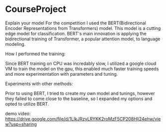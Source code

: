 # CourseProject

Explain your model
For the competition I used the BERT(Bidirectional Encoder Representations from Transformers) model. This model is a cutting edge model for classification. BERT's main innovation is applying the bidirectional training of Transformer, a popular attention model, to language modeling. 

How I performed the training:

Since BERT training on CPU was incredably slow, I utilized a google cloud VM to train the model on the gpu, this enabled much faster training speeds and more experimentation with parameters and tuning. 

Experiments with other methods:

Prior to using BERT, I tried to create my own model and tunings, however they failed to come close to the baseline, so I expanded my options and opted to utilize BERT. 


demo video: 
https://drive.google.com/file/d/1LIkJRzyLRYKK2roMzF5CP208Hlj24ehw/view?usp=sharing
